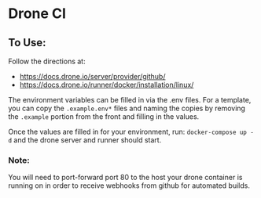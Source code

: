 # Drone CI

## To Use:

Follow the directions at:

- https://docs.drone.io/server/provider/github/
- https://docs.drone.io/runner/docker/installation/linux/

The environment variables can be filled in via the .env files. For a template, you can copy the `.example.env*` files and naming the copies by removing the `.example` portion from the front and filling in the values.

Once the values are filled in for your environment, run:
`docker-compose up -d` and the drone server and runner should start.

### Note:

You will need to port-forward port 80 to the host your drone container is running on in order to receive webhooks from github for automated builds.
